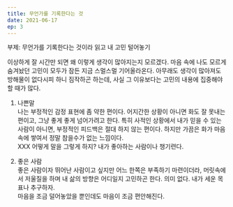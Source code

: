 ```yaml
---
title: 무언가를 기록한다는 것
date: 2021-06-17
ep: 3
---
```


부제: 무언가를 기록한다는 것이라 읽고 내 고민 털어놓기

이상하게 잘 시간만 되면 왜 이렇게 생각이 많아지는지 모르겠다. 마음 속에 나도 모르게 숨겨놨던 고민이 모두가 잠든 지금 스멀스멀 기어올라온다. 아무래도 생각이 많아져도 방해물이 없다시피 하니 짐작하곤 하는데, 사실 그 이유보다는 고민의 내용에 집중해야할 때가 많다.

1. 나쁜말  
    나는 부정적인 감정 표현에 좀 약한 편이다. 어지간한 상황이 아니면 화도 잘 못내는 편이고, 그냥 좋게 좋게 넘어가려고 한다. 특히 사적인 상황에서 내가 믿을 수 있는 사람이 아니면, 부정적인 피드백은 절대 하지 않는 편이다. 하지만 가끔은 화가 마음속에 쌓여서 정말 참을수가 없는 느낌이다.  
    XXX 어떻게 말을 그렇게 하지? 내가 좋아하는 사람이나 챙기련다.  

2. 좋은 사람  
좋은 사람이자 뛰어난 사람이고 싶지만 어느 한쪽은 부족하기 마련이더라, 머릿속에서 저울질을 하며 내 삶의 방향은 어디일지 고민하곤 한다. 의미 없다. 내가 세운 목표나 추구하자.  
마음을 조금 덜어놓았을 뿐인데도 마음이 조금 편안해진다. 